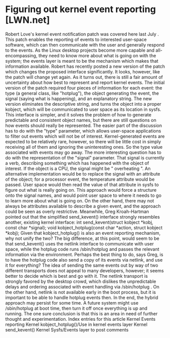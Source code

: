 # Figuring out kernel event reporting [LWN.net]

Robert Love's kernel event notification patch was covered here
last July
.  This patch enables
the reporting of events to interested user-space software, which can then
communicate with the user and generally respond to the events.  As the
Linux desktop projects become more capable and all-encompassing, they need
to know more about what is going on with the system; the events layer is
meant to be the mechanism which makes that information available.
Robert has recently posted
a new
version of the patch
which changes the proposed interface
significantly.  It looks, however, like the patch will change yet again.
As it turns out, there is still a fair amount of uncertainty about how best
to represent and report kernel events.
The initial version of the patch required four pieces of information for
each event: the type (a general class, like "hotplug"), the object
generating the event, the signal (saying what is happening), and an
explanatory string.  The new version eliminates the descriptive string, and
turns the object into a proper kobject, which will be communicated to user
space as its location in sysfs.  This interface is simpler, and it solves
the problem of how to generate predictable and consistent object names, but there are still
questions on how events should really be represented.
The easier part of the discussion has to do with the "type" parameter,
which allows user-space applications to filter out events which will not be
of interest.  Kernel-generated events are expected to be relatively rare,
however, so there will be little cost in simply receiving all of them and
ignoring the uninteresting ones.  So the type value associated with events
may go away.
The more interesting question has to do with the representation of the
"signal" parameter.  That signal is currently a verb, describing something
which has happened with the object of interest.  If the object is a CPU,
the signal might be "
overheating
".  An alternative implementation
would be to replace the signal with an attribute of the object; for a
processor event, the
temperature
attribute would be passed.  User
space would then read the value of that attribute in sysfs to figure out
what is really going on.  This approach would force a structure onto the
signal names, and would point user space to where it needs to go to learn
more about what is going on.  On the other hand, there may not always be
attributes available to describe a given event, and the approach could be
seen as overly restrictive.
Meanwhile, Greg Kroah-Hartman
pointed out
that the simplified
send_kevent()
interface strongly resembles
another, existing kernel interface:
int send_kevent(struct kobject *kobj, const char *signal);
    void kobject_hotplug(const char *action, struct kobject *kobj);
Given that
kobject_hotplug()
is also an event reporting mechanism,
why not unify the two?  The big difference, at this point, would seem to be
that
send_kevent()
uses the netlink interface to communicate with
user space, while the hotplug code runs
/sbin/hotplug
and passes
the relevant information via the environment.  Perhaps the best thing to
do, says Greg, is to have the hotplug code also send a copy of its events
via netlink, and use it for everything?
The idea of sending the same events out by way of two different transports
does not appeal to many developers, however; it seems better to decide
which is best and go with it.  The netlink transport is strongly favored by
the desktop crowd, which dislikes the unpredictable delays and ordering
associated with event handling via
/sbin/hotplug
.  On the other
hand, netlink is not available early in the boot process, but it is
important to be able to handle hotplug events then.
In the end, the hybrid approach may persist for some time.  A future system
might use
/sbin/hotplug
at boot time, then turn it off once
everything is up and running.  The one sure conclusion is that this is an
area in need of further thought and experimentation.
Index entries for this article
Kernel
Events reporting
Kernel
kobject_hotplug()/Use in kernel events layer
Kernel
send_kevent()
Kernel
Sysfs/Events layer
to post comments